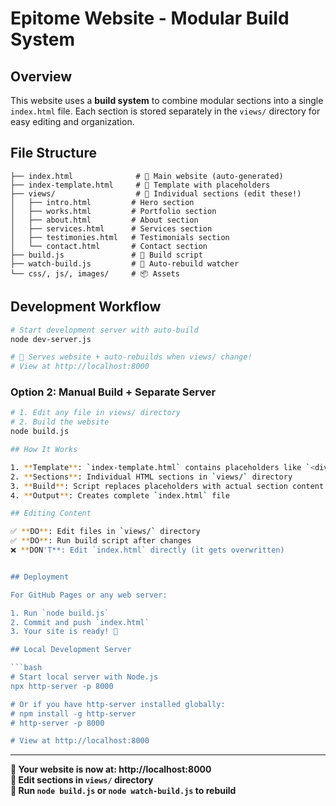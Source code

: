 # Epitome Website - Modular Build System

## Overview

This website uses a **build system** to combine modular sections into a single `index.html` file. Each section is stored separately in the `views/` directory for easy editing and organization.

## File Structure

```
├── index.html              # 🎯 Main website (auto-generated)
├── index-template.html     # 📄 Template with placeholders
├── views/                  # 📁 Individual sections (edit these!)
│   ├── intro.html         # Hero section
│   ├── works.html         # Portfolio section
│   ├── about.html         # About section
│   ├── services.html      # Services section
│   ├── testimonies.html   # Testimonials section
│   └── contact.html       # Contact section
├── build.js               # 🔨 Build script
├── watch-build.js         # 👀 Auto-rebuild watcher
└── css/, js/, images/     # 📦 Assets
```

## Development Workflow


```bash
# Start development server with auto-build
node dev-server.js

# 🎉 Serves website + auto-rebuilds when views/ change!
# View at http://localhost:8000
```

### Option 2: Manual Build + Separate Server

```bash
# 1. Edit any file in views/ directory
# 2. Build the website
node build.js

## How It Works

1. **Template**: `index-template.html` contains placeholders like `<div data-include="intro"></div>`
2. **Sections**: Individual HTML sections in `views/` directory
3. **Build**: Script replaces placeholders with actual section content
4. **Output**: Creates complete `index.html` file

## Editing Content

✅ **DO**: Edit files in `views/` directory  
✅ **DO**: Run build script after changes  
❌ **DON'T**: Edit `index.html` directly (it gets overwritten)


## Deployment

For GitHub Pages or any web server:

1. Run `node build.js`
2. Commit and push `index.html`
3. Your site is ready! 🚀

## Local Development Server

```bash
# Start local server with Node.js
npx http-server -p 8000

# Or if you have http-server installed globally:
# npm install -g http-server
# http-server -p 8000

# View at http://localhost:8000
```

---

**🎯 Your website is now at: http://localhost:8000**  
**📝 Edit sections in `views/` directory**  
**🔨 Run `node build.js` or `node watch-build.js` to rebuild**
